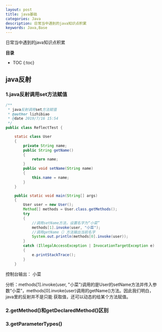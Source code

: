 ```yaml
---
layout: post
title: java基础
categories: Java
description: 日常当中遇到的java知识点积累
keywords: Java,Base
---
```


日常当中遇到的java知识点积累



**目录**

* TOC
{:toc}

## java反射

### 1.java反射调用set方法赋值
```java
/**
 * java反射调用set方法赋值
 * @author lizhibiao
 * @date 2019/7/16 15:54
 */
public class ReflectTest {

    static class User
    {
        private String name;
        public String getName()
        {
            return name;
        }
        public void setName(String name)
        {
            this.name = name;
        }
    }

    public static void main(String[] args)
    {
        User user = new User();
        Method[] methods = User.class.getMethods();
        try
        {
            //调用setName方法，设置名字为“小菜”
            methods[1].invoke(user, "小菜");
            //调用getName（）方法输出当前名字
            System.out.println(methods[0].invoke(user));
        }
        catch (IllegalAccessException | InvocationTargetException e)
        {
            e.printStackTrace();
        }
    }
```
控制台输出： 小菜

分析：methods[1].invoke(user, "小菜")调用的是User的setName方法并传入参数“小菜”，methods[0].invoke(user)调用的getName()方法。因此我们明白，java里的反射并不是只能
获取值，还可以动态的给某个方法赋值。

### 2.getMethod()和getDeclaredMethod()区别


### 3.getParameterTypes()
